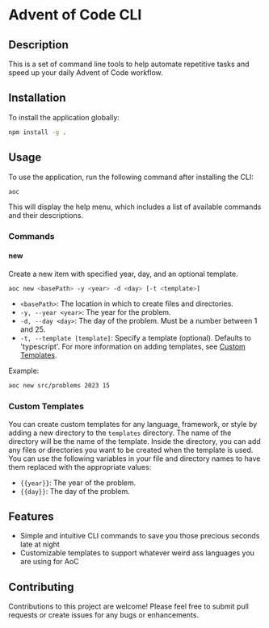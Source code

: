 # Advent of Code CLI

## Description

This is a set of command line tools to help automate repetitive tasks and speed up your daily Advent of Code workflow.

## Installation

To install the application globally:

```bash
npm install -g .
```

## Usage

To use the application, run the following command after installing the CLI:

```bash
aoc
```

This will display the help menu, which includes a list of available commands and their descriptions.

### Commands

#### new

Create a new item with specified year, day, and an optional template.

```bash
aoc new <basePath> -y <year> -d <day> [-t <template>]
```

- `<basePath>`: The location in which to create files and directories.
- `-y, --year <year>`: The year for the problem.
- `-d, --day <day>`: The day of the problem. Must be a number between 1 and 25.
- `-t, --template [template]`: Specify a template (optional). Defaults to 'typescript'. For more information on adding templates, see [Custom Templates](#custom-templates).

Example:

```bash
aoc new src/problems 2023 15
```

### Custom Templates
You can create custom templates for any language, framework, or style by adding a new directory to the `templates` directory. The name of the directory will be the name of the template. Inside the directory, you can add any files or directories you want to be created when the template is used. You can use the following variables in your file and directory names to have them replaced with the appropriate values: 

- `{{year}}`: The year of the problem.
- `{{day}}`: The day of the problem.

## Features

- Simple and intuitive CLI commands to save you those precious seconds late at night
- Customizable templates to support whatever weird ass languages you are using for AoC


## Contributing

Contributions to this project are welcome! Please feel free to submit pull requests or create issues for any bugs or enhancements.